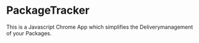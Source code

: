 PackageTracker
==============

This is a Javascript Chrome App which simplifies the Deliverymanagement of your Packages. 
